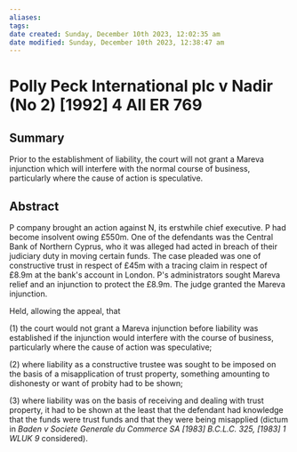 ```yaml
---
aliases: 
tags: 
date created: Sunday, December 10th 2023, 12:02:35 am
date modified: Sunday, December 10th 2023, 12:38:47 am
---
```


# Polly Peck International plc v Nadir (No 2) [1992] 4 All ER 769

## Summary

Prior to the establishment of liability, the court will not grant a Mareva injunction which will interfere with the normal course of business, particularly where the cause of action is speculative.

## Abstract

P company brought an action against N, its erstwhile chief executive. P had become insolvent owing £550m. One of the defendants was the Central Bank of Northern Cyprus, who it was alleged had acted in breach of their judiciary duty in moving certain funds. The case pleaded was one of constructive trust in respect of £45m with a tracing claim in respect of £8.9m at the bank's account in London. P's administrators sought Mareva relief and an injunction to protect the £8.9m. The judge granted the Mareva injunction.

Held, allowing the appeal, that

(1) the court would not grant a Mareva injunction before liability was established if the injunction would interfere with the course of business, particularly where the cause of action was speculative;

(2) where liability as a constructive trustee was sought to be imposed on the basis of a misapplication of trust property, something amounting to dishonesty or want of probity had to be shown;

(3) where liability was on the basis of receiving and dealing with trust property, it had to be shown at the least that the defendant had knowledge that the funds were trust funds and that they were being misapplied (dictum in _Baden v Societe Generale du Commerce SA [1983] B.C.L.C. 325, [1983] 1 WLUK 9_ considered).
